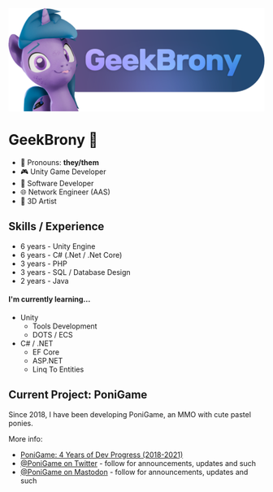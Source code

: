 <p align="center" style="margin-bottom: 2rem">
    <img align="center" src="dev_header.png"  width="600" />	
</p>

# GeekBrony 🦄
- 💜 Pronouns: **they/them**
- 🎮 Unity Game Developer
- 💾 Software Developer
- 🌐 Network Engineer (AAS)
- 🦄 3D Artist

## Skills / Experience
- 6 years - Unity Engine
- 6 years - C# (.Net / .Net Core) 
- 3 years - PHP
- 3 years - SQL / Database Design
- 2 years - Java

#### I'm currently learning...
- Unity
	- Tools Development
	- DOTS / ECS
- C# / .NET
	- EF Core
	- ASP.NET
	- Linq To Entities

## Current Project: PoniGame
Since 2018, I have been developing PoniGame, an MMO with cute pastel ponies.

More info:
- [PoniGame: 4 Years of Dev Progress (2018-2021)](https://www.youtube.com/watch?v=zJy9Oajqwn8)
- [@PoniGame on Twitter](https://twitter.com/PoniGame) - follow for announcements, updates and such
- [@PoniGame on Mastodon](https://pony.social/@PoniGame) - follow for announcements, updates and such

<!--

- 3 years of experience in 3D software (I main Blender and Substance Painter)

### About Me
- I am a musician!
	- I compose and produce music every once in a while.
	- I have performed as a DJ at several conventions!

-->
